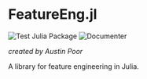 # FeatureEng.jl

![Test Julia Package](https://github.com/a-poor/FeatureEng.jl/workflows/Test%20Julia%20Package/badge.svg)
![Documenter](https://github.com/a-poor/FeatureEng.jl/workflows/Documenter/badge.svg)

_created by Austin Poor_

A library for feature engineering in Julia.

```@index
```

